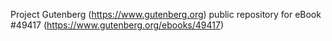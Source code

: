 Project Gutenberg (https://www.gutenberg.org) public repository for eBook #49417 (https://www.gutenberg.org/ebooks/49417)
